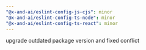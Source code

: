 ```yaml
---
"@x-and-ai/eslint-config-js-cjs": minor
"@x-and-ai/eslint-config-ts-node": minor
"@x-and-ai/eslint-config-ts-react": minor
---
```


upgrade outdated package version and fixed conflict
